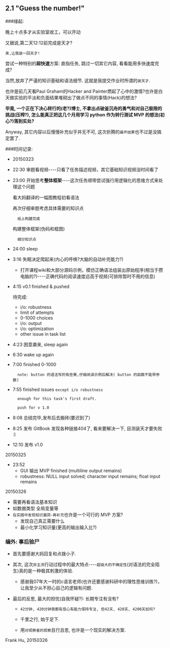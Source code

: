 ## 2.1 "Guess the number!"

###缘起:

晚上十点多才从实验室收工，可以开动

又据说,第二天12:12前完成是天才?

`来,让我装一回天才!`

尝试一种特别的**超快速**方案: 直指任务, 跳过一切其它内容, 看看能用多快速度完成?

当然,放弃了严谨的知识基础和语法细节. 这就是我提交作业时所谓的`装天才`.

也许是前几天看Paul Graham的Hacker and Painter燃起了心中的激情?也许是白天做实验的平淡和负面结果堆砌出了做点不同的事情(Hack)的想法?

**毕竟, 一个正在下决心转行的(老?)博士, 不拿出点破釜沉舟的勇气和对自己极限的挑战(压榨?), 怎么能真正把这几个月用学习 python 作为转行测试 MVP 的想法(初心?)落到实处?**

Anyway, 其它内容以后慢慢补充似乎并无不可, 这次折腾的`最坏结果`也不过是没搞定罢了.

###时间记录: 

- 20150323 

- 22:30 审题看视频----只看了任务描述视频，其它基础知识视频没时间看了

- 23:00 开始思考**整体框架**----这次任务顺带尝试强行用逻辑化的思维方式来处理这个问题

    看大妈翻译的一幅图教程初看语法

    再次仔细审题考虑具体需要的知识点

	    纸上构建完成
	
    构建整体框架(伪码和框图)

		细分知识点


- 24:00 sleep

- 3:16 失眠决定爬起来(内心的呼唤?大脑的自动补完能力?)

  - 打开课程wiki和大部分源码示例，模仿正确语法组装出原始程序(相当于攒电脑的?)----正确代码的阅读速度远高于视频(可排除暂时不用的信息)

- 4:15 v0.1 finished & pushed

	待完成:

	- i/o: robustness
	- limit of attempts
	- 0-1000 choices
	- i/o: output
	- i/o: optimization
	- other issue in task list

- 4:23 困意袭来, sleep again 

- 6:30 wake up again

- 7:00 finished 0-1000

		note: button 的语法写的有些晕,仔细阅读示例后解决( button 的函数不能带参数)
	
- 7:55 finished issues `except i/o robustness`

		enough for this task's first draft.
	
		push for v 1.0

- 8:08 总结完毕,发布后去搬砖(要迟到了)
- 8:25 发布 GitBook 发现各种链接404了, 看来要解决一下, 目测装天才要失败 :)
- 12:10 发布 v1.0

20150325

- 23:52 
  - GUI 输出 MVP finished (multiline output remains)
  - robustness: NULL input solved; character input remains; float input remains

20150326

- 需要再看语法基本知识
- 如数据类型 全局变量等
- `在实践中发现知识漏洞-再补充`也许是一个可行的 MVP 方案?
  - 发现自己真正需要什么
  - 最小化学习知识量(更高的输出输入比?)

### 编外: 事后验尸

- 首先要感谢大妈回复和点拨小子.

- 其次, 这次`非主流`行动过程中的最大特点----`超级大的不确定性`(对语法的完全陌生)真的是一种极其刺激的体验.

  - 感谢我07年大一时的c语言老师(也许还要感谢科研中的理性思维训练?)，让我至少从不担心自己的逻辑有问题.

- 最后的反思, 最大的担忧(自我怀疑?): 长期专注有没有?

  - `42分钟, 420分钟我都有信心有能力保持专注, 但42天, 420天, 4200天如何?`

  - 千里之行, 始于足下. 

  - 用`对观察者的观察`且行且思, 也许是一个现实的解决方案.

Frank Hu, 20150326
